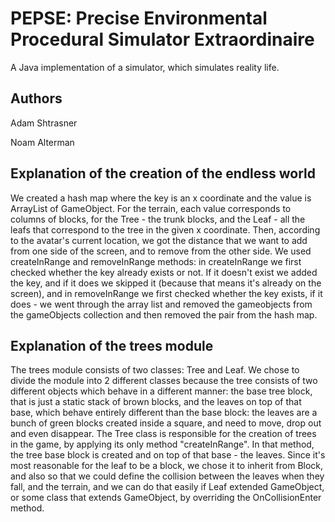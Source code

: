 # PEPSE: Precise Environmental Procedural Simulator Extraordinaire
A Java implementation of a simulator, which simulates reality life.

## Authors
Adam Shtrasner

Noam Alterman

## Explanation of the creation of the endless world 

We created a hash map where the key is an x coordinate and the value is ArrayList
of GameObject. For the terrain, each value corresponds to columns of blocks,
for the Tree - the trunk blocks, and the Leaf - all the leafs that correspond to the tree
in the given x coordinate.
Then, according to the avatar's current location, we got the distance that we want to add from one
side of the screen, and to remove from the other side. We used createInRange and removeInRange methods:
in createInRange we first checked whether the key already exists or not. If it doesn't exist we added
the key, and if it does we skipped it (because that means it's already on the screen),
and in removeInRange we first checked whether the key exists, if it does - we went through the
array list and removed the gameobjects from the gameObjects collection and then removed
the pair from the hash map.


## Explanation of the trees module 

The trees module consists of two classes: Tree and Leaf.
We chose to divide the module into 2 different classes
because the tree consists of two different objects which behave in
a different manner: the base tree block, that is just a static stack
of brown blocks, and the leaves on top of that base, which behave entirely
different than the base block: the leaves are a bunch of green
blocks created inside a square, and need to move, drop out and even
disappear.
The Tree class is responsible for the creation of trees in the game,
by applying its only method "createInRange". In that method, the tree
base block is created and on top of that base - the leaves.
Since it's most reasonable for the leaf to be a block, we chose it to
inherit from Block, and also so that we could define the collision
between the leaves when they fall, and the terrain, and we can do
that easily if Leaf extended GameObject, or some class that extends GameObject,
by overriding the OnCollisionEnter method.
